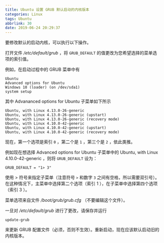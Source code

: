 ```yaml
---
title: Ubuntu 设置 GRUB 默认启动的内核版本
categories: Linux
tags: Ubuntu
abbrlink: 30
date: 2019-06-24 20:29:37
---
```

要修改默认的启动内核，可以执行以下操作。

打开文件 */etc/default/grub* ，将 `GRUB_DEFAULT` 的值更改为您希望选择的菜单选项的索引值。

例如，在启动过程中的 GRUB 菜单中有

```
Ubuntu
Advanced options for Ubuntu
Windows 10 (loader) (on /dev/sda1)
system setup
```

其中 Advananced options for Ubuntu 子菜单如下所示

```
Ubuntu, with Linux 4.13.0-26-generic
Ubuntu, with Linux 4.13.0-26-generic (upstart)
Ubuntu, with Linux 4.13.0-26-generic (recovery mode)
Ubuntu, with Linux 4.10.0-42-generic
Ubuntu, with Linux 4.10.0-42-generic (upstart)
Ubuntu, with Linux 4.10.0-42-generic (recovery mode)
```

现在，第一个选项是索引 `0` ，第二个是 `1` ，第三个是 `2` ，依此类推。

例如现在想选择 Advanced options for Ubuntu 子菜单中的 Ubuntu, with Linux 4.10.0-42-generic ，则将 `GRUB_DEFAULT` 设为：

```
GRUB_DEFAULT = "1> 3"
```

使用 > 符号来指定子菜单（注意符号 `>` 和数字 `3` 之间有空格，所以需要双引号）。在这种情况下，主菜单中选择第二个选项（索引 1 ），在子菜单中选择第四个选项（索引 3 ）。

菜单选项来自文件 */boot/grub/grub.cfg* （不要编辑这个文件）。

一旦对 */etc/default/grub* 进行了更改，请保存并运行

```
update-grub
```

来更新 GRUB 配置文件（必须，否则不生效）。重新启动，现在应该默认启动旧的内核版本。
